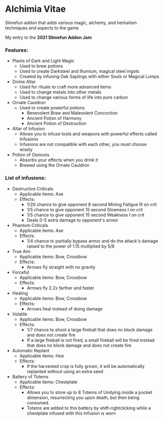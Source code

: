 # Alchimia Vitae
Slimefun addon that adds various magic, alchemy, and herbalism techniques and aspects to the game

My entry to the **2021 Slimefun Addon Jam**

### Features:
- Plants of Dark and Light Magic
  - Used to brew potions
  - Used to create Darksteel and Illumium, magical steel ingots
  - Created by infusing Oak Saplings with either Souls or Magical Lumps
- Divine Altar
  - Used for rituals to craft more advanced items
  - Used to change metals into other metals
  - Used to change various forms of life into pure carbon
- Ornate Cauldron
  - Used to create powerful potions
    - Benevolent Brew and Malevolent Concoction
    - Ancient Potion of Harmony
    - Ancient Potion of Destruction
- Altar of Infusion
  - Allows you to infuse tools and weapons with powerful effects called Infusions
  - Infusions are not compatible with each other, you must choose wisely
- Potion of Osmosis
  - Absorbs your effects when you drink it
  - Brewed using the Ornate Cauldron


### List of infusions:
- Destructive Criticals
  - Applicable items: Axe
  - Effects:
    - 1/20 chance to give opponent 8 second Mining Fatigue III on crit
    - 1/5 chance to give opponent 15 second Slowness I on crit
    - 1/5 chance to give opponent 15 second Weakness I on crit
    - Deals 0-5 extra damage to opponent's armor 
- Phantom Criticals
  - Applicable items: Axe
  - Effects:
    - 1/4 chance to partially bypass armor and do the attack's damage raised to the power of 1.15 multiplied by 5/8
- True Aim
  - Applicable items: Bow, Crossbow
  - Effects:
    - Arrows fly straight with no gravity
- Forceful
  - Applicable items: Bow, Crossbow
  - Effects:
    - Arrows fly 2.2x farther and faster
- Healing
  - Applicable items: Bow, Crossbow
  - Effects:
    - Arrows heal instead of doing damage
- Volatile
  - Applicable items: Bow, Crossbow
  - Effects:
    - 1/7 chance to shoot a large fireball that does no block damage and does not create fire
    - If a large fireball is not fired, a small fireball will be fired instead that does no block damage and does not create fire
- Automatic Replant
  - Applicable items: Hoe
  - Effects:
    - If the harvested crop is fully grown, it will be automatically replanted without using an extra seed
- Battery of Totems
  - Applicable items: Chestplate
  - Effects:
    - Allows you to store up to 8 Totems of Undying inside a pocket dimension, resurrecting you upon death, but then being consumed.
    - Totems are added to this battery by shift-rightclicking while a chestplate infused with this Infusion is worn
